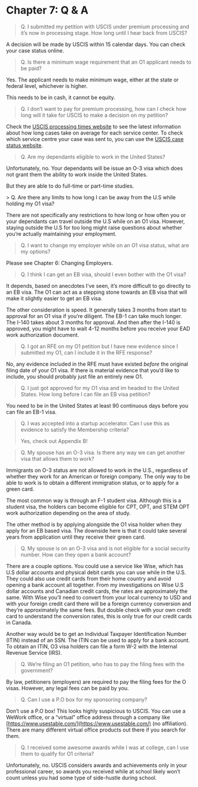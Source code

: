 # Chapter 7: Q & A

> Q. I submitted my petition with USCIS under premium processing and it’s now in processing stage. How long until I hear back from USCIS?

A decision will be made by USCIS within 15 calendar days. You can check your case status online.

> Q. Is there a minimum wage requirement that an O1 applicant needs to be paid?

Yes. The applicant needs to make minimum wage, either at the state or federal level, whichever is higher.   
  
This needs to be in cash, it cannot be equity. 

> Q. I don’t want to pay for premium processing, how can I check how long will it take for USCIS to make a decision on my petition?

Check the [USCIS processing times website](https://egov.uscis.gov/processing-times/) to see the latest information about how long cases take on average for each service center. To check which service centre your case was sent to, you can use the [USCIS case status website](https://egov.uscis.gov/).

> Q. Are my dependants eligible to work in the United States?

Unfortunately, no. Your dependants will be issue an O-3 visa which does not grant them the ability to work inside the United States.   
  
But they are able to do full-time or part-time studies.   
  
\> Q. Are there any limits to how long I can be away from the U.S while holding my O1 visa?

There are not specifically any restrictions to how long or how often you or your dependants can travel outside the U.S while on an O1 visa. However, staying outside the U.S for too long might raise questions about whether you’re actually maintaining your employment.   

> Q. I want to change my employer while on an O1 visa status, what are my options? 

Please see Chapter 6: Changing Employers.

> Q. I think I can get an EB visa, should I even bother with the O1 visa?

It depends, based on anecdotes I’ve seen, it’s more difficult to go directly to an EB visa. The O1 can act as a stepping stone towards an EB visa that will make it slightly easier to get an EB visa.

The other consideration is speed. It generally takes 3 months from start to approval for an O1 visa if you’re diligent. The EB-1 can take much longer. The I-140 takes about 3 months for approval. And then after the I-140 is approved, you might have to wait 4-12 months before you receive your EAD work authorization document.

> Q. I got an RFE on my O1 petition but I have new evidence since I submitted my O1, can I include it in the RFE response?

No, any evidence included in the RFE must have existed _before_ the original filing date of your O1 visa. If there is material evidence that you’d like to include, you should probably just file an entirely new O1. 

> Q. I just got approved for my O1 visa and im headed to the United States. How long before I can file an EB visa petition? 
  
You need to be in the United States at least 90 continuous days before you can file an EB-1 visa. 

> Q. I was accepted into a startup accelerator. Can I use this as evidence to satisfy the Membership criteria?   
>   
> Yes, check out Appendix B!

> Q. My spouse has an O-3 visa. Is there any way we can get another visa that allows them to work?

Immigrants on O-3 status are not allowed to work in the U.S., regardless of whether they work for an American or foreign company. The only way to be able to work is to obtain a different immigration status, or to apply for a green card.   
  
The most common way is through an F-1 student visa. Although this is a student visa, the holders can become eligible for CPT, OPT, and STEM OPT work authorization depending on the area of study.

The other method is by applying alongside the O1 visa holder when they apply for an EB based visa. The downside here is that it could take several years from application until they receive their green card. 

> Q. My spouse is on an O-3 visa and is not eligible for a social security number. How can they open a bank account?  
> 
There are a couple options. You could use a service like Wise, which has U.S dollar accounts and physical debit cards you can use while in the U.S. They could also use credit cards from their home country and avoid opening a bank account all together. From my investigations on Wise U.S dollar accounts and Canadian credit cards, the rates are approximately the same. With Wise you’ll need to convert from your local currency to USD and with your foreign credit card there will be a foreign currency conversion and they’re approximately the same fees. But double check with your own credit card to understand the conversion rates, this is only true for our credit cards in Canada.

Another way would be to get an Individual Taxpayer Identification Number (ITIN) instead of an SSN. The ITIN can be used to apply for a bank account. To obtain an ITIN, O3 visa holders can file a form W-2 with the Internal Revenue Service (IRS).

> Q. We’re filing an O1 petition, who has to pay the filing fees with the government? 

By law, petitioners (employers) are required to pay the filing fees for the O visas. However, any legal fees can be paid by you. 

> Q. Can I use a P.O box for my sponsoring company? 
  
Don’t use a P.O box! This looks highly suspicious to USCIS. You can use a WeWork office, or a “virtual” office address through a company like [https://www.usestable.com/](https://www.usestable.com/) (no affiliation). There are many different virtual office products out there if you search for them. 

> Q. I received some awesome awards while I was at college, can I use them to qualify for O1 criteria? 

Unfortunately, no. USCIS considers awards and achievements only in your professional career, so awards you received while at school likely won’t count unless you had some type of side-hustle during school. 
